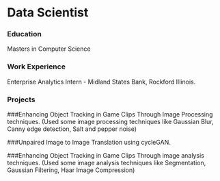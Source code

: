 # Data Scientist

### Education
Masters in Computer Science

### Work Experience
Enterprise Analytics Intern - Midland States Bank, Rockford Illinois.

### Projects
###Enhancing Object Tracking in Game Clips Through Image Processing techniques. 
    (Used some image processing techniques like Gaussian Blur, Canny edge detection, Salt and pepper noise)

    
###Unpaired Image to Image Translation using cycleGAN.


###Enhancing Object Tracking in Game Clips Through image analysis techniques.
    (Used some image analysis techniques like Segmentation, Gaussian Filtering, Haar Image Compression)

